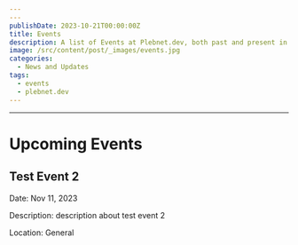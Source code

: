```yaml
---
---
publishDate: 2023-10-21T00:00:00Z
title: Events
description: A list of Events at Plebnet.dev, both past and present in Discord.
image: /src/content/post/_images/events.jpg
categories:
  - News and Updates
tags:
  - events
  - plebnet.dev
---
```


---

# Upcoming Events

## Test Event 2

Date: Nov 11, 2023

Description:
description about test event 2

Location: General
